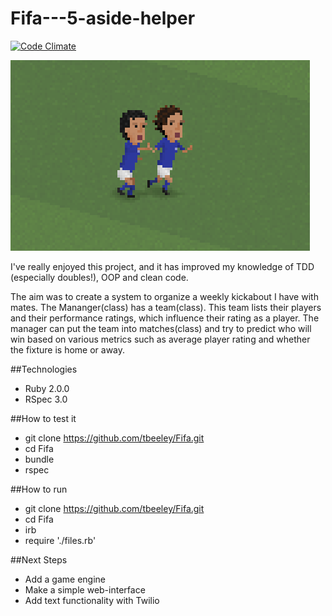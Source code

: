 Fifa---5-aside-helper
====

[![Code Climate](https://codeclimate.com/github/tbeeley/Fifa/badges/gpa.svg)](https://codeclimate.com/github/tbeeley/Fifa)

![Picture](./assets/tardelli1.png)

I've really enjoyed this project, and it has improved my knowledge of TDD (especially doubles!), OOP and clean code. 

The aim was to create a system to organize a weekly kickabout I have with mates. The Mananger(class) has a team(class). This team lists their players and their performance ratings, which influence their rating as a player. The manager can put the team into matches(class) and try to predict who will win based on various metrics such as average player rating and whether the fixture is home or away. 

##Technologies

- Ruby 2.0.0
- RSpec 3.0

##How to test it

- git clone https://github.com/tbeeley/Fifa.git
- cd Fifa
- bundle
- rspec

##How to run

- git clone https://github.com/tbeeley/Fifa.git
- cd Fifa
- irb
- require './files.rb'

##Next Steps

- Add a game engine
- Make a simple web-interface
- Add text functionality with Twilio


